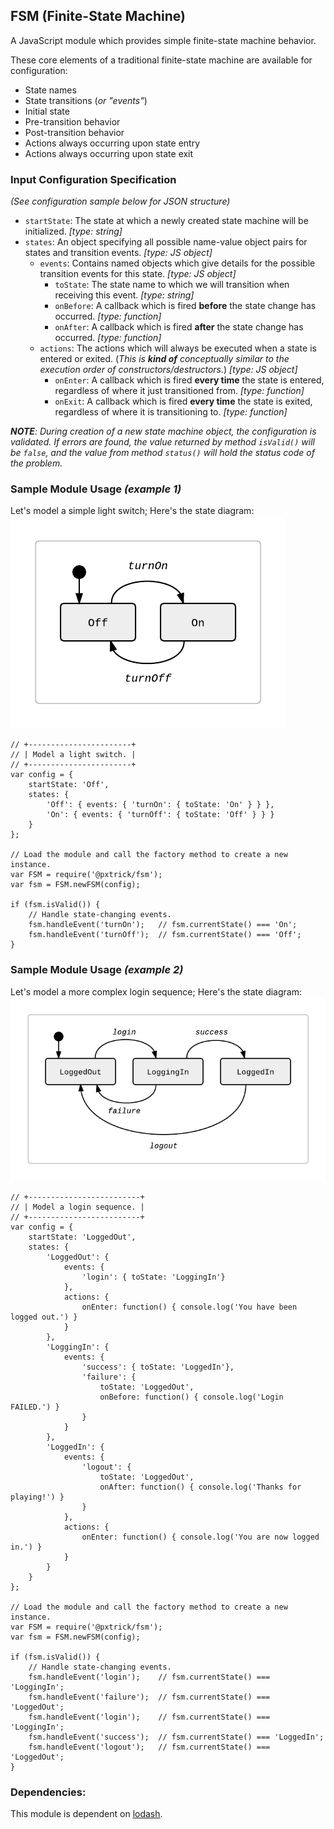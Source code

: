 ## FSM (Finite-State Machine)
A JavaScript module which provides simple finite-state machine behavior.

These core elements of a traditional finite-state machine are available for configuration:
- State names
- State transitions (_or "events"_)
- Initial state
- Pre-transition behavior
- Post-transition behavior
- Actions always occurring upon state entry
- Actions always occurring upon state exit

### Input Configuration Specification
_(See configuration sample below for JSON structure)_
- `startState`: The state at which a newly created state machine will be initialized.  _[type: string]_
- `states`: An object specifying all possible name-value object pairs for states and transition events. _[type: JS object]_
  - `events`: Contains named objects which give details for the possible transition events for this state. _[type: JS object]_
    - `toState`: The state name to which we will transition when receiving this event.  _[type: string]_
    - `onBefore`: A callback which is fired **before** the state change has occurred.  _[type: function]_
    - `onAfter`: A callback which is fired **after** the state change has occurred.  _[type: function]_
  - `actions`: The actions which will always be executed when a state is entered or exited. (_This is **kind of** conceptually similar to the execution order of constructors/destructors._) _[type: JS object]_
    - `onEnter`: A callback which is fired **every time** the state is entered, regardless of where it just transitioned from.  _[type: function]_
    - `onExit`: A callback which is fired **every time** the state is exited, regardless of where it is transitioning to.  _[type: function]_

_**NOTE**: During creation of a new state machine object, the configuration is validated. If errors are found, the value returned by method `isValid()` will be `false`, and the value from method `status()` will hold the status code of the problem._

### Sample Module Usage _(example 1)_
Let's model a simple light switch; Here's the state diagram:<br/>
![login sequence state diagram](lightSwitch.png)
```
// +-----------------------+
// | Model a light switch. |
// +-----------------------+
var config = {
    startState: 'Off',
    states: {
        'Off': { events: { 'turnOn': { toState: 'On' } } },
        'On': { events: { 'turnOff': { toState: 'Off' } } }
    }
};

// Load the module and call the factory method to create a new instance.
var FSM = require('@pxtrick/fsm');
var fsm = FSM.newFSM(config);

if (fsm.isValid()) {
    // Handle state-changing events.
    fsm.handleEvent('turnOn');   // fsm.currentState() === 'On';
    fsm.handleEvent('turnOff');  // fsm.currentState() === 'Off';
}
```

### Sample Module Usage _(example 2)_
<!-- #### Sample Input Configuration: -->
Let's model a more complex login sequence; Here's the state diagram:<br/>
![login sequence state diagram](loginSequence.png)
```
// +-------------------------+
// | Model a login sequence. |
// +-------------------------+
var config = {
    startState: 'LoggedOut',
    states: {
        'LoggedOut': {
            events: {
                'login': { toState: 'LoggingIn'}
            },
            actions: {
                onEnter: function() { console.log('You have been logged out.') }
            }
        },
        'LoggingIn': {
            events: {
                'success': { toState: 'LoggedIn'},
                'failure': {
                    toState: 'LoggedOut',
                    onBefore: function() { console.log('Login FAILED.') }
                }
            }
        },
        'LoggedIn': {
            events: {
                'logout': {
                    toState: 'LoggedOut',
                    onAfter: function() { console.log('Thanks for playing!') }
                }
            },
            actions: {
                onEnter: function() { console.log('You are now logged in.') }
            }
        }
    }
};

// Load the module and call the factory method to create a new instance.
var FSM = require('@pxtrick/fsm');
var fsm = FSM.newFSM(config);

if (fsm.isValid()) {
    // Handle state-changing events.
    fsm.handleEvent('login');    // fsm.currentState() === 'LoggingIn';
    fsm.handleEvent('failure');  // fsm.currentState() === 'LoggedOut';
    fsm.handleEvent('login');    // fsm.currentState() === 'LoggingIn';
    fsm.handleEvent('success');  // fsm.currentState() === 'LoggedIn';
    fsm.handleEvent('logout');   // fsm.currentState() === 'LoggedOut';
}
```

### Dependencies:
This module is dependent on [lodash](https://www.npmjs.com/package/lodash "Go get it!").
